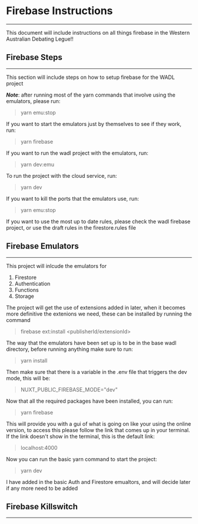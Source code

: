 # Firebase Instructions

---


This document will include instructions on all things firebase in the Western Australian Debating Legue!!

## Firebase Steps

---

This section will include steps on how to setup firebase for the WADL project 

<em>**Note**</em>: after running most of the yarn commands that involve using the emulators, please run:
> yarn emu:stop

If you want to start the emulators just by themselves to see if they work, run:
> yarn firebase

If you want to run the wadl project with the emulators, run:
> yarn dev:emu

To run the project with the cloud service, run:
> yarn dev

If you want to kill the ports that the emulators use, run:
> yarn emu:stop

If you want to use the most up to date rules, please check the wadl firebase project, or use the draft rules in the firestore.rules file

## Firebase Emulators 

---

This project will inlcude the emulators for

1. Firestore 
2. Authentication 
3. Functions
4. Storage

The project will get the use of extensions added in later, when it becomes more 
definitive the extenions we need, these can be installed by running the command 
> firebase ext:install <publisherId/extensionId>

The way that the emulators have been set up is to be in the base wadl directory, before running anything make sure to run:
> yarn install 

Then make sure that there is a variable in the .env file that triggers the dev mode, this will be:
> NUXT_PUBLIC_FIREBASE_MODE="dev"

Now that all the required packages have been installed, you can run: 
> yarn firebase

This will provide you with a gui of what is going on like your using the online version, to access this please follow the link that comes up in your terminal. If the link doesn't show in the terminal, this is the default link:
> localhost:4000

Now you can run the basic yarn command to start the project:
> yarn dev

I have added in the basic Auth and Firestore emualtors, and will decide later if any more need to be added

## Firebase Killswitch

---

